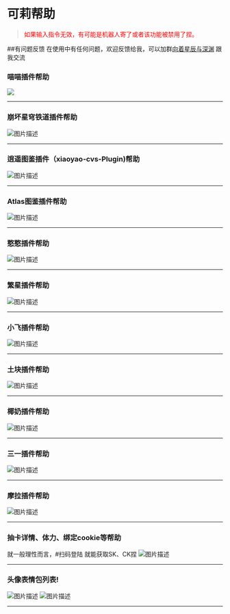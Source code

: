 # 可莉帮助

>  <font color=red>如果输入指令无效，有可能是机器人寄了或者该功能被禁用了捏。</font>

  
##有问题反馈
在使用中有任何问题，欢迎反馈给我，可以加群[向着星辰与深渊](http://qm.qq.com/cgi-bin/qm/qr?_wv=1027&k=Y7y1-d_2LMPw2AS5266G6s_XTzkboqgL&authKey=unjXbRzhlqvBAi86ho7G2VLZnk6wNXbcFFGHj810vKr1A2wclvBCVM0UpKK9ng8r&noverify=0&group_code=167147333) 跟我交流




### 喵喵插件帮助
![](图片/喵喵.jpg)
_____________________________________________
### 崩坏星穹铁道插件帮助
![图片描述](图片/sr.jpg)
_____________________________________________
### 逍遥图鉴插件（xiaoyao-cvs-Plugin)帮助
![图片描述](图片/xiaoyao.jpg)
_____________________________________________
### Atlas图鉴插件帮助
![图片描述](图片/Atlas.jpg)
_____________________________________________
### 憨憨插件帮助
![图片描述](图片/hanhan.jpg)
_____________________________________________
### 繁星插件帮助
![图片描述](图片/繁星.jpg)
_____________________________________________
### 小飞插件帮助
![图片描述](图片/小飞.jpg)
_____________________________________________
### 土块插件帮助
![图片描述](图片/土块.jpg)
_____________________________________________
### 椰奶插件帮助
![图片描述](图片/椰奶.jpg)
_____________________________________________
### 三一插件帮助
![图片描述](图片/三一.jpg)
_____________________________________________
### 摩拉插件帮助
![图片描述](图片/摩拉.jpg)
_____________________________________________
### 抽卡详情、体力、绑定cookie等帮助
就一般理性而言，#扫码登陆  就能获取SK、CK捏
![图片描述](图片/ck.jpg)
_____________________________________________
### 头像表情包列表!
![图片描述](图片/py表情包.jpg)
![图片描述](图片/土块表情包.jpg)
_____________________________________________


